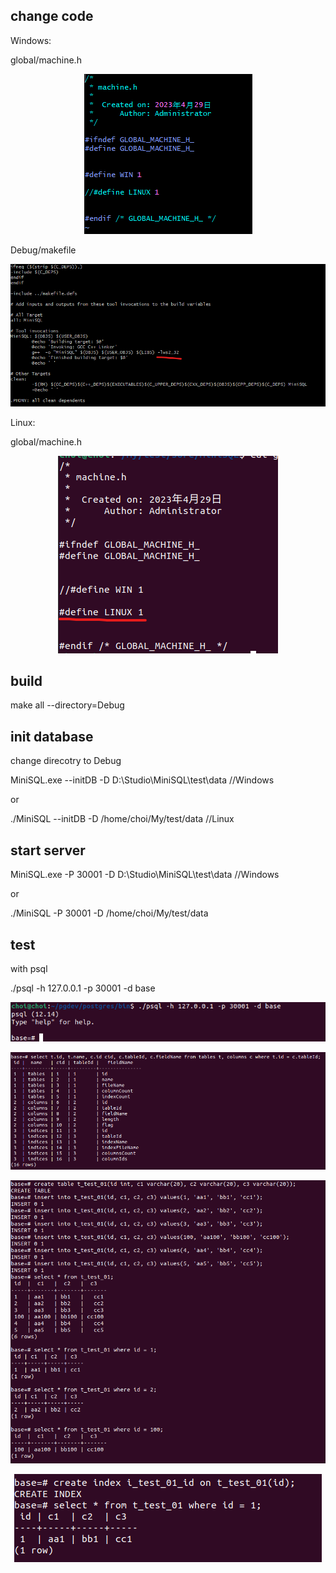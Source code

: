 ## change code

Windows:

global/machine.h 
	
<p align="center">
	<img src='image/machine.png'>
</p>

Debug/makefile

<p align="center">
	<img src='image/linker.png'>
</p>

Linux:

global/machine.h

<p align="center">
	<img src='image/machine_linux.png'>
</p>

## build
make all --directory=Debug

## init database
change direcotry to Debug

MiniSQL.exe --initDB -D D:\\Studio\\MiniSQL\\test\\data  //Windows

or 

./MiniSQL --initDB -D /home/choi/My/test/data  //Linux

## start server

MiniSQL.exe -P 30001 -D  D:\\Studio\\MiniSQL\\test\\data //Windows

or

./MiniSQL -P 30001 -D /home/choi/My/test/data


## test

with psql

./psql -h 127.0.0.1 -p 30001 -d base

<p align="center">
	<img src='image/test_psql.png'>
</p>

<p align="center">
	<img src='image/test_tables_columns.png'>
</p>

<p align="center">
	<img src='image/test_t_test_01.png'>
</p>

<p align="center">
	<img src='image/test_index.png'>
</p>
